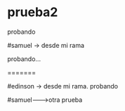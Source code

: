 # prueba2
probando


#samuel -> desde mi rama

probando...

=======


#edinson -> desde mi rama.
probando






#samuel--->otra prueba